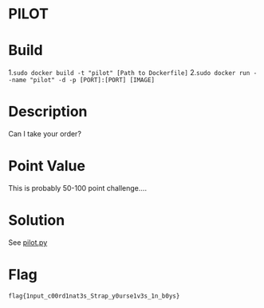 PILOT 
===

# Build

1.`sudo docker build -t "pilot" [Path to Dockerfile]`
2.`sudo docker run --name "pilot" -d -p [PORT]:[PORT] [IMAGE]`


# Description

Can I take your order?

# Point Value

This is probably 50-100 point challenge....

# Solution 

See [pilot.py]()

# Flag

`flag{1nput_c00rd1nat3s_Strap_y0urse1v3s_1n_b0ys}` 
